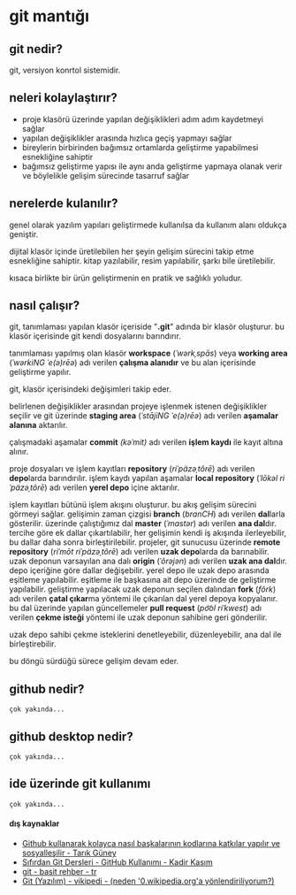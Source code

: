 # git mantığı


## git nedir? 

git, versiyon konrtol sistemidir.

## neleri kolaylaştırır?
- proje klasörü üzerinde yapılan değişiklikleri adım adım kaydetmeyi sağlar
- yapılan değişiklikler arasında hızlıca geçiş yapmayı sağlar
- bireylerin birbirinden bağımsız ortamlarda geliştirme yapabilmesi esnekliğine sahiptir
- bağımsız geliştirme yapısı ile aynı anda geliştirme yapmaya olanak verir ve böylelikle gelişim sürecinde tasarruf sağlar
<!-- FIXME daha da basitleştirilebilir -->

## nerelerde kulanılır?
genel olarak yazılım yapıları geliştirmede kullanılsa da kullanım alanı oldukça geniştir.

dijital klasör içinde üretilebilen her şeyin gelişim sürecini takip etme esnekliğine sahiptir. kitap yazılabilir, resim yapılabilir, şarkı bile üretilebilir.

kısaca birlikte bir ürün geliştirmenin en pratik ve sağlıklı yoludur.

## nasıl çalışır?

git, tanımlaması yapılan klasör içeriside "**.git**" adında bir klasör oluşturur.
bu klasör içerisinde git kendi dosyalarını barındırır. 

tanımlaması yapılmış olan klasör **workspace** (*ˈwərkˌspās*) veya **working area** (*ˈwərkiNG ˈe(ə)rēə*) adı verilen **çalışma alanıdır** ve bu alan içerisinde geliştirme yapılır.

git, klasör içerisindeki değişimleri takip eder.

belirlenen değişiklikler arasından projeye işlenmek istenen değişiklikler seçilir ve git üzerinde **staging area** (*ˈstājiNG ˈe(ə)rēə*) adı verilen **aşamalar alanına** aktarılır.

çalışmadaki aşamalar **commit** *(kəˈmit)* adı verilen **işlem kaydı** ile kayıt altına alınır.

proje dosyaları ve işlem kayıtları **repository** (*riˈpäzəˌtôrē*) adı verilen **depo**larda barındırılır.
işlem kaydı yapılan aşamalar **local repository** (*ˈlōkəl riˈpäzəˌtôrē*) adı verilen **yerel depo** içine aktarılır.

işlem kayıtları bütünü işlem akışını oluşturur. bu akış gelişim sürecini görmeyi sağlar. gelişimin zaman çizgisi **branch** (*branCH*) adı verilen **dal**larla gösterilir. 
üzerinde çalıştığımız dal **master** (*ˈmastər*) adı verilen **ana dal**dır.
tercihe göre ek dallar çıkartılabilir, her gelişimin kendi iş akışında ilerleyebilir, bu dallar daha sonra birleştirilebilir.
projeler, git sunucusu üzerinde **remote repository** (*riˈmōt riˈpäzəˌtôrē*) adı verilen **uzak depo**larda da barınabilir.
uzak deponun varsayılan ana dalı **origin** (*ˈôrəjən*) adı verilen **uzak ana dal**dır. depo içeriğine göre dallar değişebilir.
yerel depo ile uzak depo arasında eşitleme yapılabilir.
eşitleme ile başkasına ait depo üzerinde de geliştirme yapılabilir.
geliştirme yapılacak uzak deponun seçilen dalından **fork** (*fôrk*) adı verilen **çatal çıkar**ma yöntemi ile çıkarılan dal yerel depoya kopyalanır.
bu dal üzerinde yapılan güncellemeler **pull request** (*po͝ol riˈkwest*) adı verilen **çekme isteği** yöntemi ile uzak deponun sahibine geri gönderilir.

uzak depo sahibi çekme isteklerini denetleyebilir, düzenleyebilir, ana dal ile birleştirebilir.

bu döngü sürdüğü sürece gelişim devam eder.

<!-- TODO işlem akışını ifade eden görsel içerik oluşturulacak, tanımlanacak -->

## github nedir?
`çok yakında...`
## github desktop nedir?
`çok yakında...`
## ide üzerinde git kullanımı
`çok yakında...`

#### dış kaynaklar
- [Github kullanarak kolayca nasıl başkalarının kodlarına katkılar yapılır ve sosyalleşilir - Tarık Güney](https://www.youtube.com/watch?v=_AAax7iQ6VE)
- [Sıfırdan Git Dersleri - GitHub Kullanımı - Kadir Kasım](https://www.youtube.com/watch?v=uncrCoLiq-g&list=PLHN6JcK509bOrevTCFrSMeAfBtuib4Gpg)
- [git - basit rehber - tr](http://rogerdudler.github.io/git-guide/index.tr.html)
- <a href="https://tr.0wikipedia.org/wiki/Git_(yaz%C4%B1l%C4%B1m)">Git (Yazılım) - vikipedi</a><a href="https://www.google.com/search?q=wikipedia+erişim+engeli"> - (neden '0.wikipedia.org'a yönlendiriliyorum?)</a>
<!-- 'nasıl çalışır' başlığında tüme varım ile olaylaştırarak okuyucuya mesajı vermeye çalıştım -->
<!-- git kavramlarının ardına okunuşlarını google translate den aldığım okunuşlarınıda ekledim -->
<!-- kavramların türkçeleştirmesi konusunda pek hakim değilim. düz mantık olay tabanlı (kullanımdaki işlevine göre) gittim. -->
<!-- kavramlar ve türkçe karşılıklarını okuyucuya imgelemede kolaylık sağlaması için kalın yazdım -->
<!-- yazıyı bir bütün halinde yazmak yerine olay adımlarına bölerek satır aralığı ekledim -->
<!-- anlatımda anlamların daha ön planda olması için kalıp ifadeler kullandım -->
<!-- böylece, bilmeyen birinin bilgiye boğulmadan ve daha ferah kavrayabilmesini sağlamaya çalıştım -->
<!-- çekme isteği ve çatal çıkarma konusunda pek detay veremedim bende yeni öğrendim birazdan bu geliştirme işlemiyle ile deneyeceğim. umarım başarılı olurum -->
<!-- muhtemelen bunu hazırlarken bir çok kuralı ihlal ettim fakat denemekten korkmuyorum öğrenmek istiyorum. önerilerinize açığım. -->
<!-- TODO tu bi kontinyud - 20190415-164700-muaz -->
